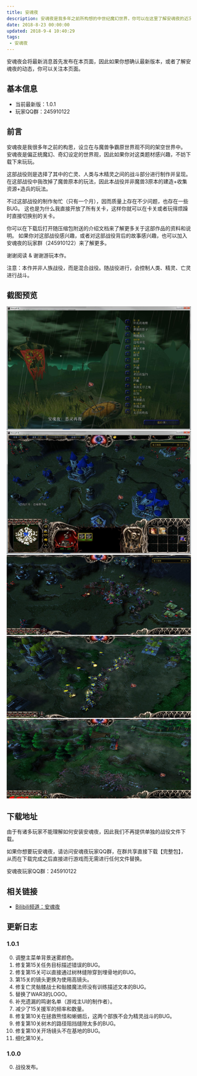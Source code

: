 ```yaml
---
title: 安魂夜
description: 安魂夜是我多年之前所构想的中世纪魔幻世界，你可以在这里了解安魂夜的近况，以及相关系列的说明。
date: 2018-8-23 00:00:00
updated: 2018-9-4 10:40:29
tags:
 - 安魂夜
---
```


安魂夜会将最新消息首先发布在本页面，因此如果你想确认最新版本，或者了解安魂夜的动态，你可以关注本页面。

## 基本信息

* 当前最新版：1.0.1
* 玩家QQ群：245910122

## 前言

安魂夜是我很多年之前的构思，设立在与魔兽争霸原世界观不同的架空世界中。
安魂夜是偏正统魔幻、奇幻设定的世界观，因此如果你对这类题材感兴趣，不妨下载下来玩玩。

这部战役则是选择了其中的亡灵、人类与木精灵之间的战斗部分进行制作并呈现。
在这部战役中我改掉了魔兽原本的玩法，因此本战役并非魔兽3原本的建造+收集资源+造兵的玩法。

不过这部战役的制作匆忙（只有一个月），因而质量上存在不少问题，也存在一些BUG。
这也是为什么我直接开放了所有关卡，这样你就可以在卡关或者玩得烦躁时直接切换别的关卡。

你可以在下载后打开随压缩包附送的介绍文档来了解更多关于这部作品的资料和说明。
如果你对这部战役感兴趣，或者对这部战役背后的故事感兴趣，也可以加入安魂夜的玩家群（245910122）来了解更多。

谢谢阅读 & 谢谢游玩本作。

注意：本作并非人族战役，而是混合战役。随战役进行，会控制人类、精灵、亡灵进行战斗。

## 截图预览

![](imgs/requiem-preview-1.jpg) ![](imgs/requiem-preview-2.jpg) ![](imgs/requiem-preview-3.jpg) ![](imgs/requiem-preview-4.jpg) ![](imgs/requiem-preview-5.jpg)

## 下载地址

由于有诸多玩家不能理解如何安装安魂夜，因此我们不再提供单独的战役文件下载。

如果你想要玩安魂夜，请访问安魂夜玩家QQ群，在群共享直接下载【完整包】，从而在下载完成之后直接进行游戏而无需进行任何文件替换。

安魂夜玩家QQ群：245910122

## 相关链接

* [Bilibili频道：安魂夜](https://space.bilibili.com/29558853/#/channel/detail?cid=48811)

## 更新日志

### 1.0.1

0. 调整主菜单背景迷雾颜色。
0. 修复第15关任务目标描述错误的BUG。
0. 修复第15关可以直接通过树林缝隙穿到埋骨地的BUG。
0. 第15关的镜头更换为使用高镜头。
0. 修复亡灵骷髅战士和骷髅魔法师没有训练描述文本的BUG。
0. 替换了WAR3的LOGO。
0. 补充遗漏的鸣谢名单（游戏主UI的制作者）。
0. 减少了15关援军的频率和数量。
0. 修复第10关在拯救熊怪和蜥蜴后，这两个部族不会为精灵战斗的BUG。
0. 修复第10关树木的路径阻挡缝隙太多的BUG。
0. 修复第10关开场镜头不在基地的BUG。
0. 细化第10关。

### 1.0.0

0. 战役发布。
